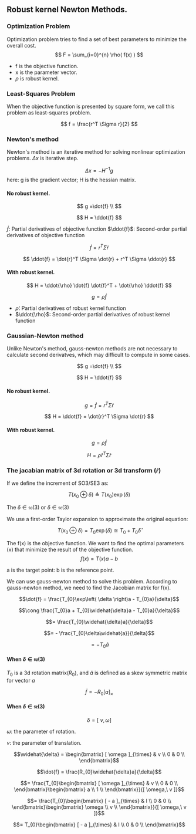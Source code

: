 ## Robust kernel Newton Methods.  

### Optimization Problem
Optimization problem tries to find a set of best parameters to minimize the overall cost. 
$$
F = \sum_{i=0}^{n} \rho( f(x) )
$$

* f is the objective function. 
* x is the parameter vector.
* $\rho$ is robust kernel.  

### Least-Squares Problem

When the objective function is presented by square form, we call this problem as least-squares problem.

$$ 
f =  \frac{r^T \Sigma r}{2} 
$$

### Newton's method
Newton's method is an iterative method for solving nonlinear optimization problems. $\Delta x$ is iterative step.

$$ 
\Delta x = -H^{-1}g
$$
here: g is the gradient vector; H is the hessian matrix.

#### No robust kernel.
$$ 
g =\dot{f} \\
$$

$$ 
H = \ddot{f}
$$

$\dot{f}$: Partial derivatives of objective function 
$\ddot{f}$: Second-order partial derivatives of objective function 

$$
\dot{f} = r^T \Sigma \dot{r} 
$$

$$
\ddot{f} = \dot{r}^T \Sigma \dot{r} + r^T \Sigma \ddot{r} 
$$

#### With robust kernel.

$$
H = \ddot{\rho} \dot{f} \dot{f}^T + \dot{\rho} \ddot{f} 
$$

$$
g = \dot{\rho} \dot{f}  
$$


* $\dot{\rho}$: Partial derivatives of robust kernel function 
* $\ddot{\rho}$: Second-order partial derivatives of robust kernel function 

### Gaussian-Newton method
Unlike Newton's method, gauss-newton methods are not necessary to calculate second derivatves, which may difficult to compute in some cases.  

$$ 
g =\dot{f} \\
$$

$$ 
H = \ddot{f}
$$
#### No robust kernel.
$$
g =\dot{f} = r^T \Sigma \dot{r} 
$$

$$
H = \ddot{f} = \dot{r}^T \Sigma \dot{r} 
$$
#### With robust kernel.
$$
g = \dot{\rho} \dot{f}  
$$

$$
H = \dot{\rho} \dot{r}^T \Sigma \dot{r}
$$


### The jacabian matrix of 3d rotation or 3d transform ($\dot{r}$) 

If we define the increment of SO3/SE3 as:

$$T(x_{0}\oplus\delta) \triangleq T(x_{0})\exp( \delta )$$

The $\delta \in \mathfrak{so}(3)$ or $\delta \in \mathfrak{se}(3)$

We use a first-order Taylor expansion to approximate the original equation:  

$$T(x_{0}\oplus\delta) = T_{0}\exp( \delta ) \cong T_{0} + T_{0}\widehat{\delta}$$

The f(x) is the objective function. 
We want to find the optimal parameters (x) that minimize the result of the objective function.
$$f(x) = T(x)a - b$$

a is the target point:
b is the reference point.

We can use gauss-newton method to solve this problem.
According to gauss-newton method, we need to find the Jacobian matrix
for f(x).

$$\dot{f} = \frac{T_{0}\exp\left( \delta \right)a - T_{0}a}{\delta}$$

$$\cong \frac{T_{0}a + T_{0}\widehat{\delta}a - T_{0}a}{\delta}$$

$$= \frac{T_{0}\widehat{\delta}a}{\delta}$$

$$= - \frac{T_{0}\delta\widehat{a}}{\delta}$$

$$= - T_{0}\widehat{a} $$

#### When $\delta \in \mathfrak{so}(3)$
$T_0$ is a 3d rotation matrix($R_0$),
and $\widehat{a}$ is defined as a skew symmetric matrix for vector $a$

$$\dot{f} = - R_{0}[ a ]_{\times}$$

####  When $\delta \in \mathfrak{se}(3)$

$$\delta = [\ v, \omega ]$$

$\omega$: the parameter of rotation.

$v$: the parameter of translation.

$$\widehat{\delta} = \begin{bmatrix}
[ \omega ]_{\times} & v \\
0 & 0 \\
\end{bmatrix}$$

$$\dot{f} = \frac{R_{0}\widehat{\delta}a}{\delta}$$

$$= \frac{T_{0}\begin{bmatrix}
[ \omega ]_{\times} & v \\
0 & 0 \\
\end{bmatrix}\begin{bmatrix}
a \\
1 \\
\end{bmatrix}}{[ \omega,\ v ]}$$

$$= \frac{T_{0}\begin{bmatrix}
[ - a ]_{\times} & I \\
0 & 0 \\
\end{bmatrix}\begin{bmatrix}
\omega \\
v \\
\end{bmatrix}}{[ \omega,\ v ]}$$

$$= T_{0}\begin{bmatrix}
[ - a ]_{\times} & I \\
0 & 0 \\
\end{bmatrix}$$

